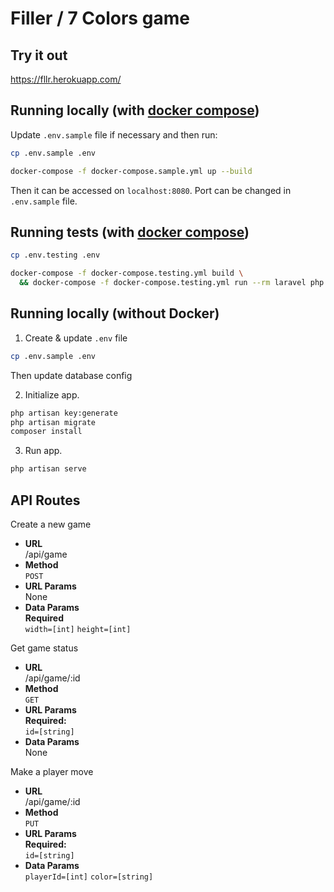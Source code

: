 # Filler / 7 Colors game

## Try it out
https://fllr.herokuapp.com/

## Running locally (with [docker compose](https://docs.docker.com/compose/install/))
Update `.env.sample` file if necessary and then run:
```bash
cp .env.sample .env
```
```bash
docker-compose -f docker-compose.sample.yml up --build
```
Then it can be accessed on `localhost:8080`. Port can be changed in `.env.sample` file.

## Running tests (with [docker compose](https://docs.docker.com/compose/install/))
```bash
cp .env.testing .env
```
```bash
docker-compose -f docker-compose.testing.yml build \ 
  && docker-compose -f docker-compose.testing.yml run --rm laravel php artisan test
```

## Running locally (without Docker)  
  1. Create & update `.env` file
```bash
cp .env.sample .env
```
Then update database config  

  2. Initialize app.
```bash
php artisan key:generate
php artisan migrate
composer install
```
  3. Run app.
```bash
php artisan serve
```

## API Routes
Create a new game
* **URL**  
  /api/game
* **Method**  
  `POST`
* **URL Params**  
  None
* **Data Params**  
  **Required**  
  `width=[int]`
  `height=[int]`

Get game status
* **URL**  
    /api/game/:id
* **Method**  
    `GET`
* **URL Params**  
  **Required:**  
    `id=[string]`
* **Data Params**  
     None

Make a player move
* **URL**  
  /api/game/:id
* **Method**  
  `PUT`
* **URL Params**  
  **Required:**  
  `id=[string]`
* **Data Params**  
  `playerId=[int]`
  `color=[string]`
